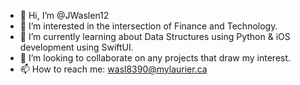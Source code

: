 - 👋 Hi, I’m @JWaslen12
- 👀 I’m interested in the intersection of Finance and Technology.
- 🌱 I’m currently learning about Data Structures using Python & iOS development using SwiftUI.
- 💞️ I’m looking to collaborate on any projects that draw my interest.
- 📫 How to reach me: wasl8390@mylaurier.ca

<!---
JWaslen12/JWaslen12 is a ✨ special ✨ repository because its `README.md` (this file) appears on your GitHub profile.
You can click the Preview link to take a look at your changes.
--->

